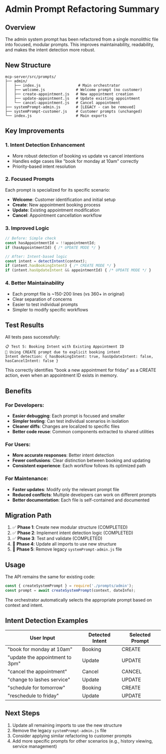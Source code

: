 # Admin Prompt Refactoring Summary

## Overview

The admin system prompt has been refactored from a single monolithic file into focused, modular prompts. This improves maintainability, readability, and makes the intent detection more robust.

## New Structure

```
mcp-server/src/prompts/
├── admin/
│   ├── index.js                 # Main orchestrator
│   ├── welcome.js              # Welcome prompt (no customer)
│   ├── create-appointment.js   # New appointment creation
│   ├── update-appointment.js   # Update existing appointment
│   └── cancel-appointment.js   # Cancel appointment
├── systemPrompt-admin.js       # [LEGACY - can be removed]
├── systemPrompt-customer.js    # Customer prompts (unchanged)
└── index.js                    # Main exports
```

## Key Improvements

### 1. **Intent Detection Enhancement**
- More robust detection of booking vs update vs cancel intentions
- Handles edge cases like "book for monday at 10am" correctly
- Priority-based intent resolution

### 2. **Focused Prompts**
Each prompt is specialized for its specific scenario:

- **Welcome**: Customer identification and initial setup
- **Create**: New appointment booking process
- **Update**: Existing appointment modification
- **Cancel**: Appointment cancellation workflow

### 3. **Improved Logic**
```javascript
// Before: Simple check
const hasAppointmentId = !!appointmentId;
if (hasAppointmentId) { /* UPDATE MODE */ }

// After: Intent-based logic
const intent = detectIntent(context);
if (intent.hasBookingIntent) { /* CREATE MODE */ }
if (intent.hasUpdateIntent && appointmentId) { /* UPDATE MODE */ }
```

### 4. **Better Maintainability**
- Each prompt file is ~150-200 lines (vs 360+ in original)
- Clear separation of concerns
- Easier to test individual prompts
- Simpler to modify specific workflows

## Test Results

All tests pass successfully:

```
📋 Test 5: Booking Intent with Existing Appointment ID
🔄 Using CREATE prompt due to explicit booking intent
Intent detection: { hasBookingIntent: true, hasUpdateIntent: false, hasCancelIntent: false }
```

This correctly identifies "book a new appointment for friday" as a CREATE action, even when an appointment ID exists in memory.

## Benefits

### **For Developers:**
- **Easier debugging**: Each prompt is focused and smaller
- **Simpler testing**: Can test individual scenarios in isolation
- **Cleaner diffs**: Changes are localized to specific files
- **Better code reuse**: Common components extracted to shared utilities

### **For Users:**
- **More accurate responses**: Better intent detection
- **Fewer confusions**: Clear distinction between booking and updating
- **Consistent experience**: Each workflow follows its optimized path

### **For Maintenance:**
- **Faster updates**: Modify only the relevant prompt file
- **Reduced conflicts**: Multiple developers can work on different prompts
- **Better documentation**: Each file is self-contained and documented

## Migration Path

1. ✅ **Phase 1**: Create new modular structure (COMPLETED)
2. ✅ **Phase 2**: Implement intent detection logic (COMPLETED)
3. ✅ **Phase 3**: Test and validate (COMPLETED)
4. 🔄 **Phase 4**: Update all imports to use new structure
5. 🔄 **Phase 5**: Remove legacy `systemPrompt-admin.js` file

## Usage

The API remains the same for existing code:

```javascript
const { createSystemPrompt } = require('./prompts/admin');
const prompt = await createSystemPrompt(context, dateInfo);
```

The orchestrator automatically selects the appropriate prompt based on context and intent.

## Intent Detection Examples

| User Input | Detected Intent | Selected Prompt |
|------------|----------------|-----------------|
| "book for monday at 10am" | Booking | CREATE |
| "update the appointment to 3pm" | Update | UPDATE |
| "cancel the appointment" | Cancel | CANCEL |
| "change to lashes service" | Update | UPDATE |
| "schedule for tomorrow" | Booking | CREATE |
| "reschedule to friday" | Update | UPDATE |

## Next Steps

1. Update all remaining imports to use the new structure
2. Remove the legacy `systemPrompt-admin.js` file
3. Consider applying similar refactoring to customer prompts
4. Add more specific prompts for other scenarios (e.g., history viewing, service management) 
